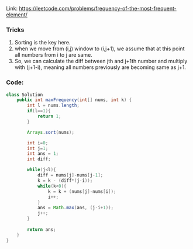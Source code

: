 Link: https://leetcode.com/problems/frequency-of-the-most-frequent-element/ 

### Tricks
1. Sorting is the key here.
2. when we move from (i,j) window to (i,j+1), we assume that at this point all numbers from i to j are same.
3. So, we can calculate the diff between jth and j+1th number and multiply with (j+1-i), meaning all numbers previously are becoming same as j+1.

### Code:
```java
class Solution 
    public int maxFrequency(int[] nums, int k) {
        int l = nums.length;
        if(l==1){
            return 1;
        }

        Arrays.sort(nums);

        int i=0;
        int j=1;    
        int ans = 1;
        int diff;

        while(j<l){
            diff = nums[j]-nums[j-1];
            k = k - (diff*(j-i));            
            while(k<0){
                k = k + (nums[j]-nums[i]);
                i++;
            }
            ans = Math.max(ans, (j-i+1));
            j++;
        }
        
        return ans;
    }
}
```
